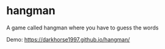 # hangman
A game called hangman where you have to guess the words

Demo: https://darkhorse1997.github.io/hangman/
